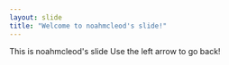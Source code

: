 ```yaml
---
layout: slide
title: "Welcome to noahmcleod's slide!"
---
```

This is noahmcleod's slide
Use the left arrow to go back!
